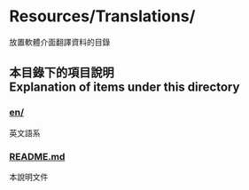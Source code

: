 # Resources/Translations/
放置軟體介面翻譯資料的目錄

## 本目錄下的項目說明<br />Explanation of items under this directory
### [en/](en/)
英文語系

### [README.md](README.md)
本說明文件
